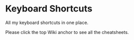 # Keyboard Shortcuts
All my keyboard shortcuts in one place.

Please click the top Wiki anchor to see all the cheatsheets.
